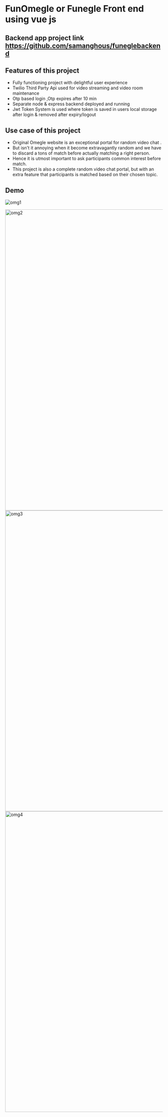 # FunOmegle or Funegle Front end using vue js

## Backend app project link https://github.com/samanghous/funeglebackend

## Features of this project
- Fully functioning project with delightful user experience
- Twilio Third Party Api used for video streaming and video room maintenance
- Otp based login ,Otp expires after 10 min
- Separate node & express backend deployed and running
- Jwt Token System is used where token is saved in users local storage after login & removed after expiry/logout


## Use case of this project
- Original Omegle website is an exceptional portal for random video chat .
- But isn't it annoying when it become extravagantly random and we have to discard a tons of match before actually matching a right person.
- Hence it is utmost important to ask participants common interest before match.
- This project is also a complete random video chat portal, but with an extra feature that participants is matched based on their chosen topic. 

## Demo

 ![omg1](https://user-images.githubusercontent.com/62466836/209998434-fa1be5b2-3e55-42a8-b63c-5786acfd3235.jpg)

<img width="960" alt="omg2" src="https://user-images.githubusercontent.com/62466836/210000788-51ab156b-5137-4dcf-864e-df5a6201b03a.png">
<img width="959" alt="omg3" src="https://user-images.githubusercontent.com/62466836/209998495-365ed064-c902-4d5d-8d51-268267c753f4.png">
<img width="959" alt="omg4" src="https://user-images.githubusercontent.com/62466836/209998522-f2714c66-6741-48b9-982c-be78075e0de9.png">
